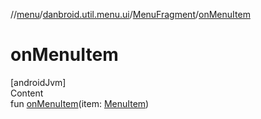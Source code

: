 //[menu](../../../index.md)/[danbroid.util.menu.ui](../index.md)/[MenuFragment](index.md)/[onMenuItem](on-menu-item.md)



# onMenuItem  
[androidJvm]  
Content  
fun [onMenuItem](on-menu-item.md)(item: [MenuItem](../../danbroid.util.menu/-menu-item/index.md))  



